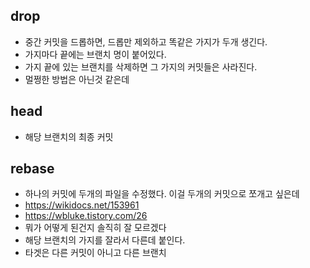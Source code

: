## drop
- 중간 커밋을 드롭하면, 드롭만 제외하고 똑같은 가지가 두개 생긴다.
- 가지마다 끝에는 브랜치 명이 붙어있다.
- 가지 끝에 있는 브랜치를 삭제하면 그 가지의 커밋들은 사라진다.
- 멀쩡한 방법은 아닌것 같은데
## head
- 해당 브랜치의 최종 커밋
## rebase
- 하나의 커밋에 두개의 파일을 수정했다. 이걸 두개의 커밋으로 쪼개고 싶은데
- https://wikidocs.net/153961
- https://wbluke.tistory.com/26
- 뭐가 어떻게 된건지 솔직히 잘 모르겠다
- 해당 브랜치의 가지를 잘라서 다른데 붙인다.
- 타겟은 다른 커밋이 아니고 다른 브랜치
